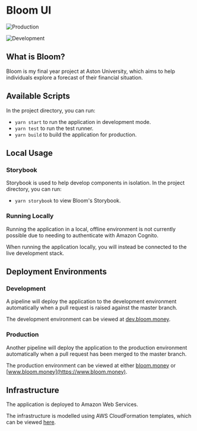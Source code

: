 # Bloom UI

![Production](https://github.com/swardeo/bloom-ui/workflows/Production%20Release/badge.svg?branch=master)

![Development](https://github.com/swardeo/bloom-ui/workflows/Development%20Release/badge.svg)

## What is Bloom?

Bloom is my final year project at Aston University, which aims to help individuals explore a forecast of their financial situation.

## Available Scripts

In the project directory, you can run:

-   `yarn start` to run the application in development mode.
-   `yarn test` to run the test runner.
-   `yarn build` to build the application for production.

## Local Usage

### Storybook

Storybook is used to help develop components in isolation. In the project directory, you can run:

-   `yarn storybook` to view Bloom's Storybook.

### Running Locally

Running the application in a local, offline environment is not currently possible due to needing to authenticate with Amazon Cognito.

When running the application locally, you will instead be connected to the live development stack.

## Deployment Environments

### Development

A pipeline will deploy the application to the development environment automatically when a pull request is raised against the master branch.

The development environment can be viewed at [dev.bloom.money](https://dev.bloom.money).

### Production

Another pipeline will deploy the application to the production environment automatically when a pull request has been merged to the master branch.

The production environment can be viewed at either [bloom.money](https://bloom.money) or [www.bloom.money](https://www.bloom.money).

## Infrastructure

The application is deployed to Amazon Web Services.

The infrastructure is modelled using AWS CloudFormation templates, which can be viewed [here](.cloudformation/stack.yaml).
